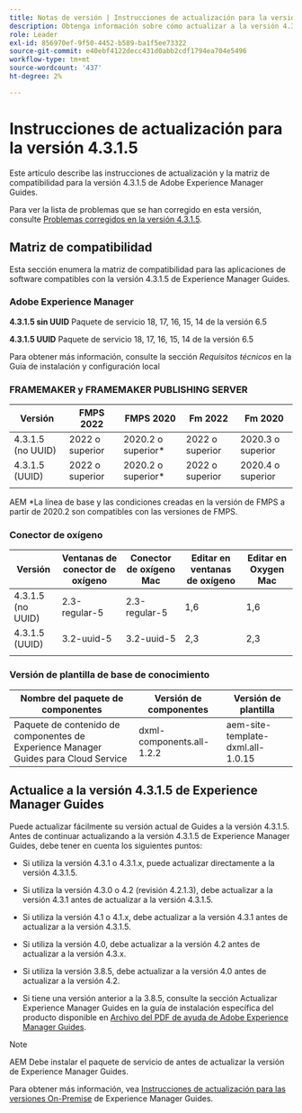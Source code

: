 ```yaml
---
title: Notas de versión | Instrucciones de actualización para la versión 4.3.1.5 de Adobe Experience Manager Guides
description: Obtenga información sobre cómo actualizar a la versión 4.3.1.5 de Adobe Experience Manager Guides
role: Leader
exl-id: 856970ef-9f50-4452-b589-ba1f5ee73322
source-git-commit: e40ebf4122decc431d0abb2cdf1794ea704e5496
workflow-type: tm+mt
source-wordcount: '437'
ht-degree: 2%

---
```


# Instrucciones de actualización para la versión 4.3.1.5

Este artículo describe las instrucciones de actualización y la matriz de compatibilidad para la versión 4.3.1.5 de Adobe Experience Manager Guides.


Para ver la lista de problemas que se han corregido en esta versión, consulte [Problemas corregidos en la versión 4.3.1.5](../release-info/fixed-issues-4-3-1-5.md).




## Matriz de compatibilidad

Esta sección enumera la matriz de compatibilidad para las aplicaciones de software compatibles con la versión 4.3.1.5 de Experience Manager Guides.

### Adobe Experience Manager

**4.3.1.5 sin UUID**
Paquete de servicio 18, 17, 16, 15, 14 de la versión 6.5

**4.3.1.5 UUID**
Paquete de servicio 18, 17, 16, 15, 14 de la versión 6.5

Para obtener más información, consulte la sección *Requisitos técnicos* en la Guía de instalación y configuración local

### FRAMEMAKER y FRAMEMAKER PUBLISHING SERVER

| Versión | FMPS 2022 | FMPS 2020 | Fm 2022 | Fm 2020 |
| --- | --- | --- | --- | --- |
| 4.3.1.5 (no UUID) | 2022 o superior | 2020.2 o superior* | 2022 o superior | 2020.3 o superior |
| 4.3.1.5 (UUID) | 2022 o superior | 2020.2 o superior* | 2022 o superior | 2020.4 o superior |
| | | | |

AEM *La línea de base y las condiciones creadas en la versión de FMPS a partir de 2020.2 son compatibles con las versiones de FMPS.

### Conector de oxígeno

| Versión | Ventanas de conector de oxígeno | Conector de oxígeno Mac | Editar en ventanas de oxígeno | Editar en Oxygen Mac |
| --- | --- | --- |--- |--- |
| 4.3.1.5 (no UUID) | 2.3-regular-5 | 2.3-regular-5 | 1,6 | 1,6 |
| 4.3.1.5 (UUID) | 3.2-uuid-5 | 3.2-uuid-5 | 2,3 | 2,3 |
|  |  |   |



### Versión de plantilla de base de conocimiento

| Nombre del paquete de componentes | Versión de componentes | Versión de plantilla |
|---|---|---|
| Paquete de contenido de componentes de Experience Manager Guides para Cloud Service | dxml-components.all-1.2.2 | aem-site-template-dxml.all-1.0.15 |



## Actualice a la versión 4.3.1.5 de Experience Manager Guides


Puede actualizar fácilmente su versión actual de Guides a la versión 4.3.1.5. Antes de continuar actualizando a la versión 4.3.1.5 de Experience Manager Guides, debe tener en cuenta los siguientes puntos:


- Si utiliza la versión 4.3.1 o 4.3.1.x, puede actualizar directamente a la versión 4.3.1.5.
- Si utiliza la versión 4.3.0 o 4.2 (revisión 4.2.1.3), debe actualizar a la versión 4.3.1 antes de actualizar a la versión 4.3.1.5.

- Si utiliza la versión 4.1 o 4.1.x, debe actualizar a la versión 4.3.1 antes de actualizar a la versión 4.3.1.5.


- Si utiliza la versión 4.0, debe actualizar a la versión 4.2 antes de actualizar a la versión 4.3.x.
- Si utiliza la versión 3.8.5, debe actualizar a la versión 4.0 antes de actualizar a la versión 4.2.
- Si tiene una versión anterior a la 3.8.5, consulte la sección Actualizar Experience Manager Guides en la guía de instalación específica del producto disponible en [Archivo del PDF de ayuda de Adobe Experience Manager Guides](https://helpx.adobe.com/es/xml-documentation-for-experience-manager/archive.html).



>[!NOTE]
>
>AEM Debe instalar el paquete de servicio de antes de actualizar la versión de Experience Manager Guides.

Para obtener más información, vea [Instrucciones de actualización para las versiones On-Premise](../install-guide/upgrade-xml-documentation.md) de Experience Manager Guides.
